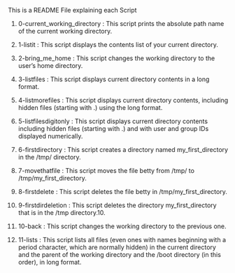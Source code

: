 This is a README File explaining each Script

1. 0-current_working_directory : This script prints the absolute path name of the current working directory.

2. 1-listit : This script displays the contents list of your current directory.

3. 2-bring_me_home : This script changes the working directory to the user’s home directory.

4. 3-listfiles : This script displays current directory contents in a long format.

5. 4-listmorefiles : This script displays current directory contents, including hidden files (starting with .) using the long format.

6. 5-listfilesdigitonly : This script displays current directory contents including  hidden files (starting with .) and with user and group IDs displayed numerically.

7. 6-firstdirectory : This script creates a directory named my_first_directory in the /tmp/ directory.

8. 7-movethatfile : This script moves the file betty from /tmp/ to /tmp/my_first_directory.

9. 8-firstdelete : This script deletes the file betty in /tmp/my_first_directory.

10. 9-firstdirdeletion : This script deletes the directory my_first_directory that is in the /tmp directory.10. 

11. 10-back : This script changes the working directory to the previous one.

12. 11-lists : This script lists all files (even ones with names beginning with a period character, which are normally hidden) in the current directory and the parent of the working directory and the /boot directory (in this order), in long format.
